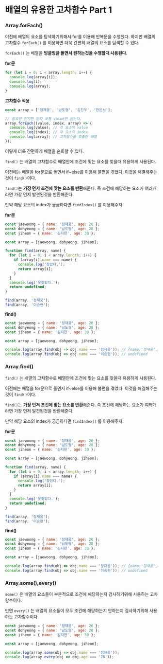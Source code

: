 # 배열의 유용한 고차함수 Part 1

### Array.forEach()

이전에 배열의 요소를 탐색하기위해서 for를 이용해 반복문을 수행했다.
하지만 배열의 고차함수 `forEach()` 를 이용하면 더욱 간편히 배열의 요소를 탐색할 수 있다.

`forEach()` 는 배열을 **빙글빙글 돌면서 원하는것을 수행할때 사용된다.**

**for문**

```jsx
for (let i = 0; i < array.length; i++) {
  console.log(array[i]);
  console.log(i);
  console.log(array);
}
```

**고차함수 적용**

```jsx
const array = ['정재웅', '남도형', '김진우', '한은서'];

// 필요한 인자만 받자 보통 value만 받는다.
array.forEach((value, index, array) => {
  console.log(value); // 각 요소의 value
  console.log(index); // 각 요소의 index
  console.log(array); // 고차함수를 호출한 배열
});
```

이렇게 더욱 간편하게 배열을 순회할 수 있다.

`find()` 는 배열의 고차함수로 배열안에 조건에 맞는 요소를 찾을때 유용하게 사용된다.

이전에는 배열을 for문으로 돌면서 if~else를 이용해 불편을 겪었다. 이것을 해결해주는것이 `find()`이다.

`find()`는 **가장 먼저 조건에 맞는 요소를 반환**해준다.
즉 조건에 해당하는 요소가 여러개라면 가장 먼저 발견된것을 반환해준다.

만약 해당 요소의 index가 궁금하다면 `findIndex()` 를 이용해주자.

**for문**

```jsx
const jaewoong = { name: '정재웅', age: 26 };
const dohyeong = { name: '남도형', age: 28 };
const jiheon = { name: '김지헌', age: 30 };

const array = [jaewoong, dohyeong, jiheon];

function find(array, name) {
  for (let i = 0; i < array.length; i++) {
    if (array[i].name === name) {
      console.log('찾았다.');
      return array[i];
    }
  }
  console.log('못찾았다.');
  return undefined;
}

find(array, '정재웅');
find(array, '이승현');
```

**find()**

```jsx
const jaewoong = { name: '정재웅', age: 26 };
const dohyeong = { name: '남도형', age: 28 };
const jiheon = { name: '김지헌', age: 30 };

const array = [jaewoong, dohyeong, jiheon];

console.log(array.find(obj => obj.name === '정재웅')); // {name:'정재웅',age:26}
console.log(array.find(obj => obj.name === '이승현')); // undefined
```

### Array.find()

`find()` 는 배열의 고차함수로 배열안에 조건에 맞는 요소를 찾을때 유용하게 사용된다.

이전에는 배열을 for문으로 돌면서 if~else를 이용해 불편을 겪었다. 이것을 해결해주는것이 `find()`이다.

`find()`는 **가장 먼저 조건에 맞는 요소를 반환**해준다.
즉 조건에 해당하는 요소가 여러개라면 가장 먼저 발견된것을 반환해준다.

만약 해당 요소의 index가 궁금하다면 `findIndex()` 를 이용해주자.

**for문**

```jsx
const jaewoong = { name: '정재웅', age: 26 };
const dohyeong = { name: '남도형', age: 28 };
const jiheon = { name: '김지헌', age: 30 };

const array = [jaewoong, dohyeong, jiheon];

function find(array, name) {
  for (let i = 0; i < array.length; i++) {
    if (array[i].name === name) {
      console.log('찾았다.');
      return array[i];
    }
  }
  console.log('못찾았다.');
  return undefined;
}

find(array, '정재웅');
find(array, '이승현');
```

**find()**

```jsx
const jaewoong = { name: '정재웅', age: 26 };
const dohyeong = { name: '남도형', age: 28 };
const jiheon = { name: '김지헌', age: 30 };

const array = [jaewoong, dohyeong, jiheon];

console.log(array.find(obj => obj.name === '정재웅')); // {name:'정재웅',age:26}
console.log(array.find(obj => obj.name === '이승현')); // undefined
```

### Array.some(),every()

`some()` 은 배열의 요소들이 부분적으로 조건에 해당하는지 검사하기위해 사용하는 고차함수이다.

반면 `every()` 는 배열의 요소들이 모두 조건에 해당하는지 안하는지 검사하기위해 사용하는 고차함수이다.

```jsx
const jaewoong = { name: '정재웅', age: 26 };
const dohyeong = { name: '남도형', age: 28 };
const jiheon = { name: '김지헌', age: 30 };

const array = [jaewoong, dohyeong, jiheon];

console.log(array.some(obj => obj.name === '정재웅'));
console.log(array.every(obj => obj.age === '26'));
```
